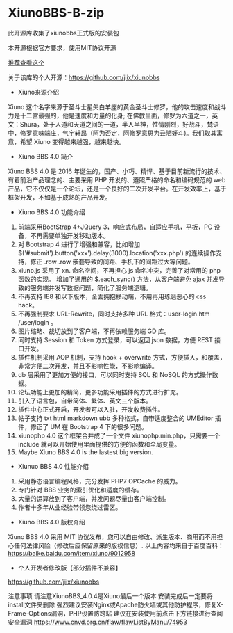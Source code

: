 # XiunoBBS-B-zip

此开源库收集了xiunobbs正式版的安装包

本开源根据官方要求，使用MIT协议开源

[推荐查看这个](https://github.com/xiaokong23357/XiunoBBS-B-zip/blob/main/JK-README.md)

关于该库的个人开源：https://github.com/jiix/xiunobbs

- Xiuno来源介绍

Xiuno 这个名字来源于圣斗士星矢白羊座的黄金圣斗士修罗，他的攻击速度和战斗力是十二宫最强的，他是速度和力量的化身; 在佛教里面，修罗为六道之一，英文：Shura，处于人道和天道之间的一道，半人半神，性情刚烈，好战斗，梵语中，修罗意味端庄，气宇轩昂（阿为否定，阿修罗意思为丑陋好斗)。我们取其寓意，希望 Xiuno 变得越来越强，越来越快。

- Xiuno BBS 4.0 简介

Xiuno BBS 4.0 是 2016 年诞生的，国产、小巧、精悍、基于目前新流行的技术、有着前沿产品理念的、主要采用 PHP 开发的、遵照严格的命名和编码规范的 web 产品，它不仅仅是一个论坛，还是一个良好的二次开发平台。在开发效率上，基于框架开发，不如基于成熟的产品开发。

- Xiuno BBS 4.0 功能介绍

1. 前端采用BootStrap 4+JQuery 3，响应式布局，自适应手机，平板，PC 设备，不再需要单独开发移动版本。
2. 对 Bootstrap 4 进行了增强和兼容，比如增加 $('#submit').button('xxx').delay(3000).location('xxx.php') 的连续操作支持，修正 .row .row 嵌套导致的间距、手机下的间距过大等问题。
3. xiuno.js 采用了 xn. 命名空间，不再担心 js 命名冲突，完善了对常用的 php 函数的实现。
增加了通用的 $.each_sync() 方法，从客户端避免 ajax 并发导致的服务端并发写数据问题，简化了服务端逻辑。
4. 不再支持 IE8 和以下版本，全面拥抱移动端，不用再用琢磨恶心的 css hack。
5. 不再强制要求 URL-Rewrite，同时支持多种 URL 格式：user-login.htm /user/login 。
6. 图片缩略、裁切放到了客户端，不再依赖服务端 GD 库。
7. 同时支持 Session 和 Token 方式登录，可以返回 json 数据，方便 REST 接口开发。
8. 插件机制采用 AOP 机制，支持 hook + overwrite 方式，方便插入，和覆盖，非常方便二次开发，并且不影响性能，不影响编译。
9. db 层采用了更加方便的接口，可以同时支持 SQL 和 NoSQL 的方式操作数据。
10. 论坛功能上更加的精简，更多功能采用插件的方式进行扩充。
11. 引入了语言包，自带简体、繁体、英文三个版本。
12. 插件中心正式开启，开发者可以入驻，开发收费插件。
13. 帖子支持 txt html markdown ubb 多种格式，自带适度整合的 UMEditor 插件，修正了 UM 在 Bootstrap 4 下的很多问题。
14. xiunophp 4.0 这个框架合并成了一个文件 xiunophp.min.php，只需要一个 include 就可以开始使用里面提供的方便的函数和全局变量。
15. Maybe Xiuno BBS 4.0 is the lastest big version.

- Xiunuo BBS 4.0 性能介绍

1. 采用静态语言编程风格，充分发挥 PHP7 OPCache 的威力。
2. 专门针对 BBS 业务的索引优化和适度的缓存。
3. 大量的运算放到了客户端，并发问题尽量由客户端控制。
4. 作者十多年从业经验带领您绕过雷区。

- Xiuno BBS 4.0 版权介绍

Xiuno BBS 4.0 采用 MIT 协议发布，您可以自由修改、派生版本、商用而不用担心任何法律风险（修改后应保留原来的版权信息）.
以上内容均来自于百度百科：https://baike.baidu.com/item/xiuno/9012958

- 个人开发者修改版【部分插件不兼容】

https://github.com/jiix/xiunobbs

注意事项
请注意XiunoBBS_4.0.4是Xiuno最后一个版本
安装完成后一定要将install文件夹删除
强烈建议安装Nginx或Apache防火墙或其他防护程序，修复X-Frame-Options漏洞，PHP设置防跨站
建议在安装使用前点击下方链接进行查阅安全漏洞
https://www.cnvd.org.cn/flaw/flawListByManu/74953
